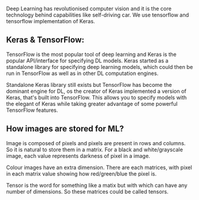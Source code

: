 Deep Learning has revolutionised computer vision and it is the core technology behind capabilities like self-driving car. We use tensorflow and tensorflow implementation of Keras.

## Keras & TensorFlow:
TensorFlow is the most popular tool of deep learning and Keras is the popular API/interface for specifying DL models. Keras started as a standalone library for specifying deep learning models, which could then be run in TensorFlow as well as in other DL computation engines.

Standalone Keras library still exists but TensorFlow has become the dominant engine for DL, os the creator of Keras implemented a version of Keras, that's built into TensorFlow. This allows you to specify models with the elegant of Keras while taking greater advantage of some powerful TensorFlow features.

## How images are stored for ML?
Image is composed of pixels and pixels are present in rows and columns. So it is natural to store them in a matrix. For a black and white/grayscale image, each value represents darkness of pixel in a image. 

Colour images have an extra dimension. There are each matrices, with pixel in each matrix value showing how red/green/blue the pixel is. 

Tensor is the word for something like a matix but with which can have any number of dimensions. So these matrices could be called tensors.